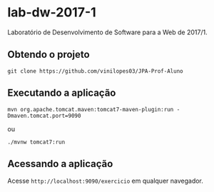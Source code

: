 # lab-dw-2017-1
Laboratório de Desenvolvimento de Software para a Web de 2017/1.

## Obtendo o projeto

`git clone https://github.com/vinilopes03/JPA-Prof-Aluno`

## Executando a aplicação

`mvn org.apache.tomcat.maven:tomcat7-maven-plugin:run -Dmaven.tomcat.port=9090`

ou

`./mvnw tomcat7:run`

## Acessando a aplicação

Acesse `http://localhost:9090/exercicio` em qualquer navegador.
